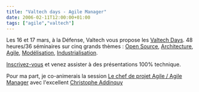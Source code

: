 ```yaml
---
title: "Valtech days - Agile Manager"
date: 2006-02-11T12:00:00+01:00
tags: ["agile","valtech"]
---
```


Les 16 et 17 mars, à la Défense, Valtech vous propose les <a href="http://www.valtech.fr/servlet/ContentServer?pagename=Valtech/Page&assetid=1137684746182">Valtech Days</a>. 48 heures/36 séminaires sur cinq grands thèmes : <a href="http://www.valtech.fr/servlet/ContentServer?pagename=Valtech/Page&assetid=1137684746770">Open Source</a>, <a href="http://www.valtech.fr/servlet/ContentServer?pagename=Valtech/Page&assetid=1137684746775">Architecture</a>, <a href="http://www.valtech.fr/servlet/ContentServer?pagename=Valtech/Page&assetid=1137684746780">Agile</a>, <a href="http://www.valtech.fr/servlet/ContentServer?pagename=Valtech/Page&assetid=1137684746785">Modélisation</a>, <a href="http://www.valtech.fr/servlet/ContentServer?pagename=Valtech/Page&assetid=1137684746790">Industrialisation</a>.

<a href="http://www.valtech.fr/servlet/ContentServer?pagename=Valtech/Page&assetid=1137684746170">Inscrivez-vous</a> et venez assister à des présentations 100% technique.

Pour ma part, je co-animerais la session <a href="http://www.valtech.fr/servlet/ContentServer?pagename=Valtech/Page&assetid=1137684746780#teaser6">Le chef de projet Agile / Agile Manager</a> avec l'excellent <a href="http://jroller.com/page/Addinquy">Christophe Addinquy</a>
